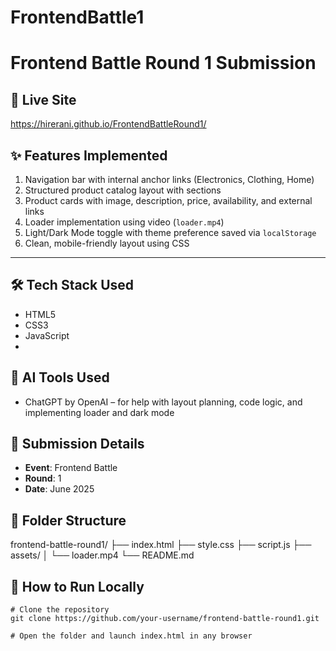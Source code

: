 # FrontendBattle1
# Frontend Battle Round 1 Submission

## 🚀 Live Site

https://hirerani.github.io/FrontendBattleRound1/

## ✨ Features Implemented

1. Navigation bar with internal anchor links (Electronics, Clothing, Home)
2. Structured product catalog layout with sections
3. Product cards with image, description, price, availability, and external links
4. Loader implementation using video (`loader.mp4`)
5. Light/Dark Mode toggle with theme preference saved via `localStorage`
6. Clean, mobile-friendly layout using CSS

---

## 🛠️ Tech Stack Used

* HTML5
* CSS3
* JavaScript
* 
## 🤖 AI Tools Used

* ChatGPT by OpenAI – for help with layout planning, code logic, and implementing loader and dark mode
  
## 📅 Submission Details

* **Event**: Frontend Battle
* **Round**: 1
* **Date**: June 2025

## 📁 Folder Structure

frontend-battle-round1/
├── index.html
├── style.css
├── script.js
├── assets/
│   └── loader.mp4
└── README.md


## 🧪 How to Run Locally

```
# Clone the repository
git clone https://github.com/your-username/frontend-battle-round1.git

# Open the folder and launch index.html in any browser

